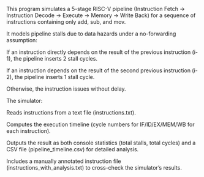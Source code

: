 This program simulates a 5-stage RISC-V pipeline (Instruction Fetch → Instruction Decode → Execute → Memory → Write Back) for a sequence of instructions containing only add, sub, and mov.

It models pipeline stalls due to data hazards under a no-forwarding assumption:

If an instruction directly depends on the result of the previous instruction (i-1), the pipeline inserts 2 stall cycles.

If an instruction depends on the result of the second previous instruction (i-2), the pipeline inserts 1 stall cycle.

Otherwise, the instruction issues without delay.

The simulator:

Reads instructions from a text file (instructions.txt).

Computes the execution timeline (cycle numbers for IF/ID/EX/MEM/WB for each instruction).

Outputs the result as both console statistics (total stalls, total cycles) and a CSV file (pipeline_timeline.csv) for detailed analysis.

Includes a manually annotated instruction file (instructions_with_analysis.txt) to cross-check the simulator’s results.
